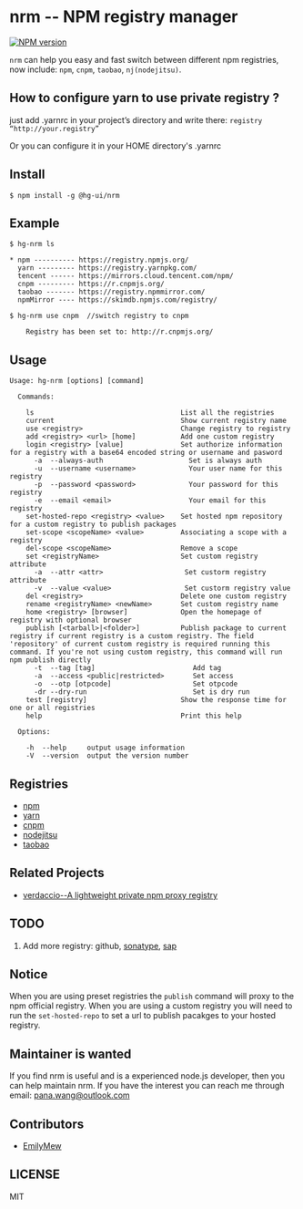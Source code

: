 # nrm -- NPM registry manager

[![NPM version][npm-image]][npm-url]

`nrm` can help you easy and fast switch between different npm registries,
now include: `npm`, `cnpm`, `taobao`, `nj(nodejitsu)`.

## How to configure yarn to use private registry ?

just add .yarnrc in your project’s directory and write there:
`registry “http://your.registry”`

Or you can configure it in your HOME directory's .yarnrc

## Install

```
$ npm install -g @hg-ui/nrm
```

## Example

```
$ hg-nrm ls

* npm ---------- https://registry.npmjs.org/
  yarn --------- https://registry.yarnpkg.com/
  tencent ------ https://mirrors.cloud.tencent.com/npm/
  cnpm --------- https://r.cnpmjs.org/
  taobao ------- https://registry.npmmirror.com/
  npmMirror ---- https://skimdb.npmjs.com/registry/

```

```
$ hg-nrm use cnpm  //switch registry to cnpm

    Registry has been set to: http://r.cnpmjs.org/

```

## Usage

```
Usage: hg-nrm [options] [command]

  Commands:

    ls                                    List all the registries
    current                               Show current registry name
    use <registry>                        Change registry to registry
    add <registry> <url> [home]           Add one custom registry
    login <registry> [value]              Set authorize information for a registry with a base64 encoded string or username and pasword
      -a  --always-auth                     Set is always auth
      -u  --username <username>             Your user name for this registry
      -p  --password <password>             Your password for this registry
      -e  --email <email>                   Your email for this registry
    set-hosted-repo <registry> <value>    Set hosted npm repository for a custom registry to publish packages
    set-scope <scopeName> <value>         Associating a scope with a registry
    del-scope <scopeName>                 Remove a scope
    set <registryName>                    Set custom registry attribute
      -a  --attr <attr>                    Set custorm registry attribute
      -v  --value <value>                  Set custorm registry value
    del <registry>                        Delete one custom registry
    rename <registryName> <newName>       Set custom registry name
    home <registry> [browser]             Open the homepage of registry with optional browser
    publish [<tarball>|<folder>]          Publish package to current registry if current registry is a custom registry. The field 'repository' of current custom registry is required running this command. If you're not using custom registry, this command will run npm publish directly
      -t  --tag [tag]                        Add tag
      -a  --access <public|restricted>       Set access
      -o  --otp [otpcode]                    Set otpcode
      -dr --dry-run                          Set is dry run
    test [registry]                       Show the response time for one or all registries
    help                                  Print this help

  Options:

    -h  --help     output usage information
    -V  --version  output the version number
```

## Registries

- [npm](https://www.npmjs.org)
- [yarn](https://yarnpkg.com)
- [cnpm](http://cnpmjs.org)
- [nodejitsu](https://www.nodejitsu.com)
- [taobao](https://npmmirror.com)

## Related Projects

- [verdaccio--A lightweight private npm proxy registry](https://verdaccio.org/)

## TODO

1. Add more registry: github, [sonatype](https://help.sonatype.com/repomanager3/formats/npm-registry), [sap](https://help.sap.com/viewer/4505d0bdaf4948449b7f7379d24d0f0d/2.0.03/en-US/726e5d41462c4eb29eaa6cc83ff41e84.html)

## Notice

When you are using preset registries the `publish` command will proxy to the npm official registry.
When you are using a custom registry you will need to run the `set-hosted-repo` to set a url to publish pacakges to your hosted registry.

## Maintainer is wanted

If you find nrm is useful and is a experienced node.js developer, then you can help maintain nrm.
If you have the interest you can reach me through email: pana.wang@outlook.com

## Contributors

- [EmilyMew](https://github.com/EmilyMew)

## LICENSE

MIT

[npm-image]: https://img.shields.io/npm/v/nrm.svg?style=flat-square
[npm-url]: https://npmjs.org/package/nrm

